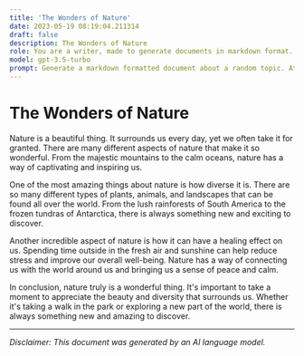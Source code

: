 ```yaml
---
title: 'The Wonders of Nature'
date: 2023-05-19 08:19:04.211314
draft: false
description: The Wonders of Nature
role: You are a writer, made to generate documents in markdown format. It is very important that all of the documents you generate are in valid markdown format.
model: gpt-3.5-turbo
prompt: Generate a markdown formatted document about a random topic. At the bottom, include a disclaimer explaining that the document was generated by you. The first line of the document should be the title. Make sure that the entire document is in proper markdown format, using a mix of various tags to make the document visually appealing.
---
```


# The Wonders of Nature

Nature is a beautiful thing. It surrounds us every day, yet we often take it for granted. There are many different aspects of nature that make it so wonderful. From the majestic mountains to the calm oceans, nature has a way of captivating and inspiring us.

One of the most amazing things about nature is how diverse it is. There are so many different types of plants, animals, and landscapes that can be found all over the world. From the lush rainforests of South America to the frozen tundras of Antarctica, there is always something new and exciting to discover.

Another incredible aspect of nature is how it can have a healing effect on us. Spending time outside in the fresh air and sunshine can help reduce stress and improve our overall well-being. Nature has a way of connecting us with the world around us and bringing us a sense of peace and calm.

In conclusion, nature truly is a wonderful thing. It's important to take a moment to appreciate the beauty and diversity that surrounds us. Whether it's taking a walk in the park or exploring a new part of the world, there is always something new and amazing to discover.

---

*Disclaimer: This document was generated by an AI language model.*
